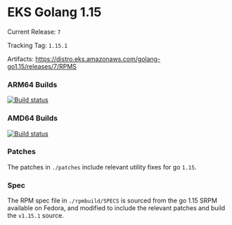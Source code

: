 # EKS Golang 1.15

Current Release: `7`

Tracking Tag: `1.15.1`

Artifacts: https://distro.eks.amazonaws.com/golang-go1.15/releases/7/RPMS

### ARM64 Builds
[![Build status](https://prow.eks.amazonaws.com/badge.svg?jobs=golang-1.15-ARM64-PROD-tooling-postsubmit)](https://prow.eks.amazonaws.com/?repo=aws%2Feks-distro-build-tooling&type=postsubmit)

### AMD64 Builds
[![Build status](https://prow.eks.amazonaws.com/badge.svg?jobs=golang-1.15-tooling-postsubmit)](https://prow.eks.amazonaws.com/?repo=aws%2Feks-distro-build-tooling&type=postsubmit)

### Patches
The patches in `./patches` include relevant utility fixes for go `1.15`.

### Spec
The RPM spec file in `./rpmbuild/SPECS` is sourced from the go 1.15 SRPM available on Fedora, and modified to include the relevant patches and build the `v1.15.1` source.
